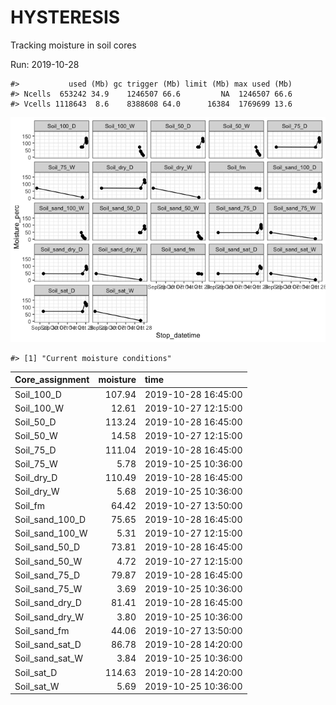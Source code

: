 
<!-- README.md is generated from README.Rmd. Please edit that file -->

# HYSTERESIS

Tracking moisture in soil cores

Run: 2019-10-28

    #>           used (Mb) gc trigger (Mb) limit (Mb) max used (Mb)
    #> Ncells  653242 34.9    1246507 66.6         NA  1246507 66.6
    #> Vcells 1118643  8.6    8388608 64.0      16384  1769699 13.6

![](README-unnamed-chunk-1-1.png)<!-- -->

    #> [1] "Current moisture conditions"

| Core\_assignment   | moisture | time                |
| :----------------- | -------: | :------------------ |
| Soil\_100\_D       |   107.94 | 2019-10-28 16:45:00 |
| Soil\_100\_W       |    12.61 | 2019-10-27 12:15:00 |
| Soil\_50\_D        |   113.24 | 2019-10-28 16:45:00 |
| Soil\_50\_W        |    14.58 | 2019-10-27 12:15:00 |
| Soil\_75\_D        |   111.04 | 2019-10-28 16:45:00 |
| Soil\_75\_W        |     5.78 | 2019-10-25 10:36:00 |
| Soil\_dry\_D       |   110.49 | 2019-10-28 16:45:00 |
| Soil\_dry\_W       |     5.68 | 2019-10-25 10:36:00 |
| Soil\_fm           |    64.42 | 2019-10-27 13:50:00 |
| Soil\_sand\_100\_D |    75.65 | 2019-10-28 16:45:00 |
| Soil\_sand\_100\_W |     5.31 | 2019-10-27 12:15:00 |
| Soil\_sand\_50\_D  |    73.81 | 2019-10-28 16:45:00 |
| Soil\_sand\_50\_W  |     4.72 | 2019-10-27 12:15:00 |
| Soil\_sand\_75\_D  |    79.87 | 2019-10-28 16:45:00 |
| Soil\_sand\_75\_W  |     3.69 | 2019-10-25 10:36:00 |
| Soil\_sand\_dry\_D |    81.41 | 2019-10-28 16:45:00 |
| Soil\_sand\_dry\_W |     3.80 | 2019-10-25 10:36:00 |
| Soil\_sand\_fm     |    44.06 | 2019-10-27 13:50:00 |
| Soil\_sand\_sat\_D |    86.78 | 2019-10-28 14:20:00 |
| Soil\_sand\_sat\_W |     3.84 | 2019-10-25 10:36:00 |
| Soil\_sat\_D       |   114.63 | 2019-10-28 14:20:00 |
| Soil\_sat\_W       |     5.69 | 2019-10-25 10:36:00 |

